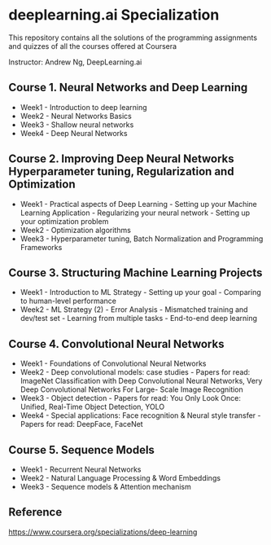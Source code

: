 # deeplearning.ai Specialization

This repository contains all the solutions of the programming assignments and quizzes of all the courses offered at Coursera

Instructor: Andrew Ng, DeepLearning.ai

## Course 1. Neural Networks and Deep Learning
* Week1 - Introduction to deep learning
* Week2 - Neural Networks Basics
* Week3 - Shallow neural networks
* Week4 - Deep Neural Networks  

## Course 2. Improving Deep Neural Networks Hyperparameter tuning, Regularization and Optimization
* Week1 - Practical aspects of Deep Learning 
        - Setting up your Machine Learning Application 
        - Regularizing your neural network 
        - Setting up your optimization problem
* Week2 - Optimization algorithms
* Week3 - Hyperparameter tuning, Batch Normalization and Programming Frameworks  

## Course 3. Structuring Machine Learning Projects
* Week1 - Introduction to ML Strategy 
        - Setting up your goal 
        - Comparing to human-level performance
* Week2 - ML Strategy (2) 
        - Error Analysis 
        - Mismatched training and dev/test set 
        - Learning from multiple tasks 
        - End-to-end deep learning  

## Course 4. Convolutional Neural Networks
* Week1 - Foundations of Convolutional Neural Networks
* Week2 - Deep convolutional models: case studies 
        - Papers for read: ImageNet Classification with Deep Convolutional Neural Networks, Very  Deep Convolutional Networks For Large-           Scale Image Recognition
* Week3 - Object detection 
        - Papers for read: You Only Look Once: Unified, Real-Time Object Detection, YOLO
* Week4 - Special applications: Face recognition & Neural style transfer 
        - Papers for read: DeepFace, FaceNet  

## Course 5. Sequence Models
* Week1 - Recurrent Neural Networks
* Week2 - Natural Language Processing & Word Embeddings
* Week3 - Sequence models & Attention mechanism

## Reference
https://www.coursera.org/specializations/deep-learning
